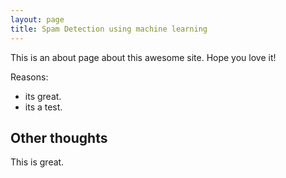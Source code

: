 ```yaml
---
layout: page
title: Spam Detection using machine learning
---
```

This is an about page about this awesome site.
Hope you love it!

Reasons:
- its great.
- its a test.

## Other thoughts

This is great.
